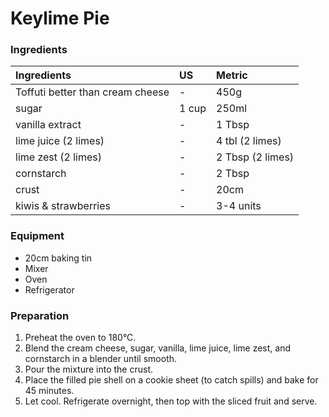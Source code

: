 # Keylime Pie

### Ingredients

| Ingredients                                    | US         | Metric           |
|:-----------------------------------------------|:-----------|:-----------------|
| Toffuti better than cream cheese               | -          | 450g             |
| sugar                                          | 1 cup      | 250ml            |
| vanilla extract                                | -          | 1 Tbsp           |
| lime juice (2 limes)                           | -          | 4 tbl (2 limes)  |
| lime zest (2 limes)                            | -          | 2 Tbsp (2 limes) |
| cornstarch                                     | -          | 2 Tbsp           |
| crust                                          | -          | 20cm             |
| kiwis & strawberries                           | -          | 3-4 units        |

### Equipment

* 20cm baking tin
* Mixer
* Oven
* Refrigerator

### Preparation

1. Preheat the oven to 180°C.
2. Blend the cream cheese, sugar, vanilla, lime juice, lime zest, and cornstarch in a blender until smooth.
3. Pour the mixture into the crust.
4. Place the filled pie shell on a cookie sheet (to catch spills) and bake for 45 minutes.
5. Let cool. Refrigerate overnight, then top with the sliced fruit and serve.

